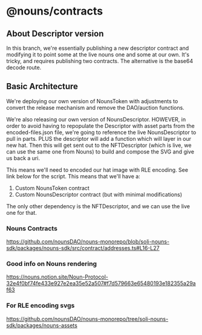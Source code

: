 # @nouns/contracts

## About Descriptor version
In this branch, we're essentially publishing a new descriptor contract and
modifying it to point some at the live nouns one and some at our own. It's
tricky, and requires publishing two contracts. The alternative is the base64 decode route.

## Basic Architecture

We're deploying our own version of NounsToken with adjustments to convert the
release mechanism and remove the DAO/auction functions.

We're also releasing our own version of NounsDescriptor. HOWEVER, in order to avoid
having to repopulate the Descriptor with asset parts from the encoded-files.json
file, we're going to reference the live NounsDescriptor to pull in parts. PLUS
the descriptor will add a function which will layer in our new hat. Then this will
get sent out to the NFTDescriptor (which is live, we can use the same one from Nouns)
to build and compose the SVG and give us back a uri.

This means we'll need to encoded our hat image with RLE encoding. See link below
for the script. This means that we'll have a:

1. Custom NounsToken contract
2. Custom NounsDescriptor contract (but with minimal modifications)

The only other dependency is the NFTDescriptor, and we can use the live one for
that.


### Nouns Contracts
https://github.com/nounsDAO/nouns-monorepo/blob/soli-nouns-sdk/packages/nouns-sdk/src/contract/addresses.ts#L16-L27

### Good info on Nouns rendering
https://nouns.notion.site/Noun-Protocol-32e4f0bf74fe433e927e2ea35e52a507#f7d579663e65480193e182355a29af63

### For RLE encoding svgs
https://github.com/nounsDAO/nouns-monorepo/tree/soli-nouns-sdk/packages/nouns-assets